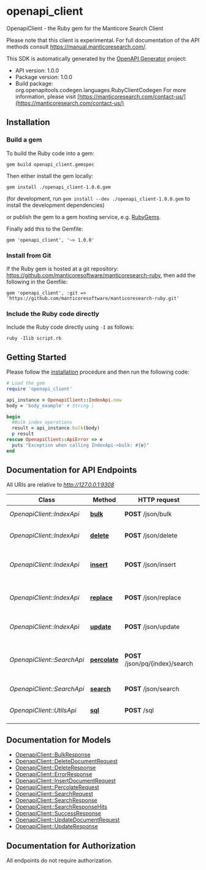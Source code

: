 # openapi_client

OpenapiClient - the Ruby gem for the Manticore Search Client

Please note that this client is experimental.
For full documentation of the API methods consult https://manual.manticoresearch.com/.


This SDK is automatically generated by the [OpenAPI Generator](https://openapi-generator.tech) project:

- API version: 1.0.0
- Package version: 1.0.0
- Build package: org.openapitools.codegen.languages.RubyClientCodegen
For more information, please visit [https://manticoresearch.com/contact-us/](https://manticoresearch.com/contact-us/)

## Installation

### Build a gem

To build the Ruby code into a gem:

```shell
gem build openapi_client.gemspec
```

Then either install the gem locally:

```shell
gem install ./openapi_client-1.0.0.gem
```

(for development, run `gem install --dev ./openapi_client-1.0.0.gem` to install the development dependencies)

or publish the gem to a gem hosting service, e.g. [RubyGems](https://rubygems.org/).

Finally add this to the Gemfile:

    gem 'openapi_client', '~> 1.0.0'

### Install from Git

If the Ruby gem is hosted at a git repository: https://github.com/manticoresoftware/manticoresearch-ruby, then add the following in the Gemfile:

    gem 'openapi_client', :git => 'https://github.com/manticoresoftware/manticoresearch-ruby.git'

### Include the Ruby code directly

Include the Ruby code directly using `-I` as follows:

```shell
ruby -Ilib script.rb
```

## Getting Started

Please follow the [installation](#installation) procedure and then run the following code:

```ruby
# Load the gem
require 'openapi_client'

api_instance = OpenapiClient::IndexApi.new
body = 'body_example' # String | 

begin
  #Bulk index operations
  result = api_instance.bulk(body)
  p result
rescue OpenapiClient::ApiError => e
  puts "Exception when calling IndexApi->bulk: #{e}"
end

```

## Documentation for API Endpoints

All URIs are relative to *http://127.0.0.1:9308*

Class | Method | HTTP request | Description
------------ | ------------- | ------------- | -------------
*OpenapiClient::IndexApi* | [**bulk**](docs/IndexApi.md#bulk) | **POST** /json/bulk | Bulk index operations
*OpenapiClient::IndexApi* | [**delete**](docs/IndexApi.md#delete) | **POST** /json/delete | Delete a document in an index
*OpenapiClient::IndexApi* | [**insert**](docs/IndexApi.md#insert) | **POST** /json/insert | Create a new document in an index
*OpenapiClient::IndexApi* | [**replace**](docs/IndexApi.md#replace) | **POST** /json/replace | Replace new document in an index
*OpenapiClient::IndexApi* | [**update**](docs/IndexApi.md#update) | **POST** /json/update | Update a document in an index
*OpenapiClient::SearchApi* | [**percolate**](docs/SearchApi.md#percolate) | **POST** /json/pq/{index}/search | Perform reverse search on a percolate index
*OpenapiClient::SearchApi* | [**search**](docs/SearchApi.md#search) | **POST** /json/search | Performs a search
*OpenapiClient::UtilsApi* | [**sql**](docs/UtilsApi.md#sql) | **POST** /sql | Perform SQL requests


## Documentation for Models

 - [OpenapiClient::BulkResponse](docs/BulkResponse.md)
 - [OpenapiClient::DeleteDocumentRequest](docs/DeleteDocumentRequest.md)
 - [OpenapiClient::DeleteResponse](docs/DeleteResponse.md)
 - [OpenapiClient::ErrorResponse](docs/ErrorResponse.md)
 - [OpenapiClient::InsertDocumentRequest](docs/InsertDocumentRequest.md)
 - [OpenapiClient::PercolateRequest](docs/PercolateRequest.md)
 - [OpenapiClient::SearchRequest](docs/SearchRequest.md)
 - [OpenapiClient::SearchResponse](docs/SearchResponse.md)
 - [OpenapiClient::SearchResponseHits](docs/SearchResponseHits.md)
 - [OpenapiClient::SuccessResponse](docs/SuccessResponse.md)
 - [OpenapiClient::UpdateDocumentRequest](docs/UpdateDocumentRequest.md)
 - [OpenapiClient::UpdateResponse](docs/UpdateResponse.md)


## Documentation for Authorization

 All endpoints do not require authorization.

